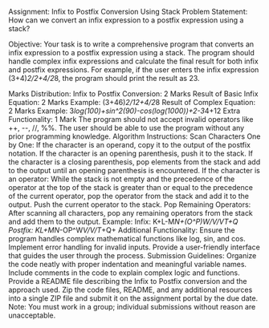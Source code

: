 Assignment: Infix to Postfix Conversion Using Stack
Problem Statement:
How can we convert an infix expression to a postfix expression using a stack?

Objective:
Your task is to write a comprehensive program that converts an infix expression to a postfix expression using a stack. The program should handle complex infix expressions and calculate the final result for both infix and postfix expressions. For example, if the user enters the infix expression (3+4)*2/2+4/2*8, the program should print the result as 23.

Marks Distribution:
Infix to Postfix Conversion: 2 Marks
Result of Basic Infix Equation: 2 Marks
Example: (3+46)*2/12+4/2*8
Result of Complex Equation: 2 Marks
Example: 3*log(100)+sin^2(90)-cos(log(1000))+2-3*4+12
Extra Functionality: 1 Mark
The program should not accept invalid operators like ++, --, //, %%.
The user should be able to use the program without any prior programming knowledge.
Algorithm Instructions:
Scan Characters One by One:
If the character is an operand, copy it to the output of the postfix notation.
If the character is an opening parenthesis, push it to the stack.
If the character is a closing parenthesis, pop elements from the stack and add to the output until an opening parenthesis is encountered.
If the character is an operator:
While the stack is not empty and the precedence of the operator at the top of the stack is greater than or equal to the precedence of the current operator, pop the operator from the stack and add it to the output.
Push the current operator to the stack.
Pop Remaining Operators:
After scanning all characters, pop any remaining operators from the stack and add them to the output.
Example:
Infix: K+L-M*N+(O^P)*W/V/V*T+Q
Postfix: KL+MN*-OP^W*V/V/T*+Q+
Additional Functionality:
Ensure the program handles complex mathematical functions like log, sin, and cos.
Implement error handling for invalid inputs.
Provide a user-friendly interface that guides the user through the process.
Submission Guidelines:
Organize the code neatly with proper indentation and meaningful variable names.
Include comments in the code to explain complex logic and functions.
Provide a README file describing the Infix to Postfix conversion and the approach used.
Zip the code files, README, and any additional resources into a single ZIP file and submit it on the assignment portal by the due date.
Note: You must work in a group; individual submissions without reason are unacceptable.
